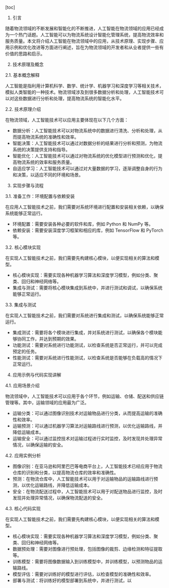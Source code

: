 
[toc]                    
                
                
1. 引言

随着物流领域的不断发展和智能化的不断推进，人工智能在物流领域的应用已经成为一个热门话题。人工智能可以为物流系统设计智能化管理系统，提高物流效率和服务质量。本文将介绍人工智能在物流领域中的应用，从技术原理、实现步骤、应用示例和优化改进等方面进行阐述，旨在为物流领域的开发者和从业者提供一些有价值的思路和启示。

2. 技术原理及概念

2.1. 基本概念解释

人工智能是指利用计算机科学、数学、统计学、机器学习和深度学习等相关技术，模拟人类智能的一种技术。物流领域涉及到很多数据分析和处理，人工智能技术可以对这些数据进行分析和处理，提高物流系统的智能化水平。

2.2. 技术原理介绍

在物流领域，人工智能技术可以应用主要体现在以下几个方面：

- 数据分析：人工智能技术可以对物流系统中的数据进行清洗、分析和处理，从而提高物流系统的准确性和效率。
- 智能决策：人工智能技术可以通过对数据分析的结果进行分析和预测，为物流系统的决策提供支持和指导。
- 智能优化：人工智能技术可以通过对物流系统的优化模型进行预测和优化，提高物流系统的效率和服务质量。
- 自适应学习：人工智能技术可以通过对大量数据的学习，逐渐调整自身的行为和决策，以适应不同的环境和场景。

3. 实现步骤与流程

3.1. 准备工作：环境配置与依赖安装

在应用人工智能技术之前，我们需要对系统环境进行配置和安装相关依赖，以确保系统能够正常运行。

- 环境配置：需要安装各种必要的软件和库，例如 Python 和 NumPy 等。
- 依赖安装：需要安装深度学习框架和相应的库，例如 TensorFlow 和 PyTorch 等。

3.2. 核心模块实现

在实现人工智能技术之前，我们需要先构建核心模块，以便实现相关的算法和模型。

- 核心模块实现：需要实现各种机器学习算法和深度学习模型，例如分类、聚类、回归和神经网络等。
- 集成与测试：需要将核心模块集成到系统中，并进行测试和调试，以确保系统能够正常运行。

3.3. 集成与测试

在实现人工智能技术之前，我们需要对系统进行集成和测试，以确保系统能够正常运行。

- 集成测试：需要将各个模块进行集成，并对系统进行测试，以确保各个模块能够协同工作，并达到预期的效果。
- 功能测试：需要对系统进行功能测试，以检查系统是否正常运行，并可以完成预定的任务。
- 性能测试：需要对系统进行性能测试，以检查系统是否能够在负载高的情况下正常运行。

4. 应用示例与代码实现讲解

4.1. 应用场景介绍

物流领域中，人工智能技术可以应用于各个环节，例如运输、仓储、配送和供应链管理等。其中，运输领域的应用最为广泛。

- 运输分类：可以通过图像识别技术对运输物品进行分类，从而提高运输的准确性和效率。
- 运输预测：可以通过机器学习算法对运输路线进行预测，以优化运输路线，并降低运输成本。
- 运输安全：可以通过监控技术对运输过程进行实时监控，及时发现并处理异常情况，以确保运输的安全。

4.2. 应用实例分析

- 图像识别：在亚马逊和阿里巴巴等电商平台上，人工智能技术已经应用于物流仓库的识别和分类，以提高物流仓库的效率和准确性。
- 预测：在物流仓库中，人工智能技术可以用于对运输物品的运输路线进行预测，以优化运输路线，并降低运输成本。
- 安全：在物流配送过程中，人工智能技术可以用于对配送物品进行监控，及时发现并处理异常情况，以确保物流配送的安全。

4.3. 核心代码实现

在实现人工智能技术之前，我们需要先构建核心模块，以便实现相关的算法和模型。

- 核心模块实现：需要实现各种机器学习算法和深度学习模型，例如分类、聚类、回归和神经网络等。
- 数据预处理：需要对图像进行预处理，包括图像的裁剪、边缘检测和特征提取等。
- 训练模型：需要将图像数据输入到训练模型中，并训练模型，以预测物品的运输路线。
- 模型评估：需要对训练好的模型进行评估，以检查模型的准确性和效率。
- 部署与测试：将训练好的模型部署到系统中，并进行测试，以

